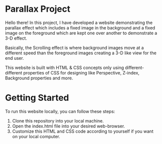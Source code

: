 # Parallax Project

Hello there! In this project, I have developed a website demonstrating the parallax effect which includes a fixed image in the background and a fixed image on the foreground which are kept one over another to demonstrate a 3-D effect.

Basically, the Scrolling effect is where background images move at a different speed than the foreground images creating a 3-D like view for the end user.

This website is built with HTML & CSS concepts only using different-different properties of CSS for designing like Perspective, Z-index, Background properties and more.

# Getting Started

To run this website locally, you can follow these steps:

1) Clone this repository into your local machine.
2) Open the index.html file into your desired web-browser.
3) Customize this HTML and CSS code according to yourself if you want on your local computer. 
